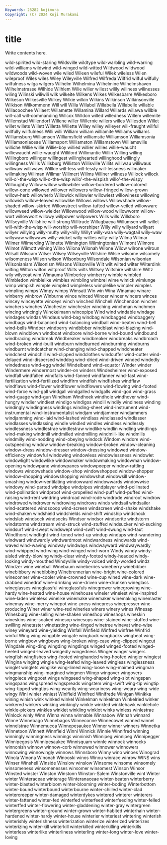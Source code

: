 ```yaml
---
Keywords: 25282 kojimura
Copyright: (C) 2024 Koji Murakami
---
```


# title

Write contents here.



 wild-spirited wild-staring Wildsville wildtype wild-warbling wild-warring wild-williams wildwind
wild-winged wild-witted Wildwood wildwood wildwoods wild-woven wile wiled Wileen wileful
Wilek wileless Wilen wileproof Wiles wiles Wiley Wileyville Wilfred Wilfreda
Wilfrid wilful wilfully wilfulness wilga wilgers Wilhelm Wilhelmina Wilhelmine Wilhelmshaven
Wilhelmstrasse Wilhide Wilhlem Wilie wilier wiliest wilily wiliness wilinesses wiling
Wilinski wiliwili wilk wilkeite Wilkens Wilkes Wilkesbarre Wilkesboro Wilkeson Wilkesville
Wilkey Wilkie wilkin Wilkins Wilkinson Wilkinsonville Wilkison Wilkommenn Will will
Willa Willabel Willabella Willabelle willable Willacoochee Willaert Willamette Willamina Willard
Willards willawa willble will-call will-commanding Willcox Willdon willed willedness Willem
willemite Willemstad Willendorf Willene willer Willernie willers willes Willesden Willet
willet willets Willett Willetta Willette Willey willey willeyer will-fraught willful
willfully willfulness Willi willi William william williamite Williams williams Williamsburg
Williamsen Williamsfield williamsite Williamson Williamsonia Williamsoniaceae Williamsport Williamston Williamstown Williamsville
williche Willie willie Willie-boy willied willier willies willie-waucht williewaucht willie-waught
Williford Willimantic Willin Willing willing Willingboro willinger willingest willinghearted willinghood
willingly willingness Willis Willisburg Williston Willisville Willits williwau williwaus williwaw
williwaws Willkie will-less will-lessly will-lessness willmaker willmaking Willman Willmar Willmert
Willms Willner willness Willock willock will-o'-the-wisp will-o-the-wisp willo'-the-wispish willo'-the-wispy Willoughby
Willow willow willowbiter willow-bordered willow-colored willow-cone willowed willower willowers willow-fringed
willow-grown willow-herb willowherb Willowick willowier willowiest willowiness willowing willowish willow-leaved
willowlike Willows willows Willowshade willow-shaded willow-skirted Willowstreet willow-tufted willow-veiled willowware
willowweed willow-wielder Willowwood willow-wood willowworm willow-wort willowwort willowy willpower willpowers
Wills wills Willsboro Willseyville Willshire will-strong Willtrude Willugbaeya Willumsen will-willet
will-with-the-wisp will-worship will-worshiper Willy willy willyard willyart willyer willying willy-mufty
willy-nilly Willyt willy-waa willy-wagtail willy-waw willywaw willywaws willy-wicket willy-willies willy-willy
Wilma Wilmar Wilmer Wilmerding Wilmette Wilmington Wilmingtonian Wilmont Wilmore Wilmot
Wilmott wilning Wilno Wilona Wilonah Wilone Wilow wilrone wilroun Wilsall
Wilscam Wilser Wilsey Wilseyville Wilshire Wilsie wilsome wilsomely wilsomeness Wilson
wilson Wilsonburg Wilsondale Wilsonian wilsonian Wilsonianism Wilsonism Wilsons Wilsonville Wilt
wilt wilted wilter Wilterdink wilting Wilton wilton wiltproof Wilts wilts
Wiltsey Wiltshire wiltshire Wiltz wily wilycoat wim Wimauma Wimberley wimberry
wimble wimbled Wimbledon wimblelike wimbles wimbling wimbrel wime wimick wimlunge
wimp wimpish wimple wimpled wimpleless wimplelike wimpler wimples wimpling wimps
Wimpy wimpy Wimsatt Win win Wina Winamac winare winberry winbrow
Winburne wince winced Wincer wincer wincers winces wincey winceyette winceys
winch winched Winchell Winchendon wincher winchers winches Winchester winchester winching
winchman winchmen wincing wincingly Winckelmann wincopipe Wind wind windable windage
windages windas Windaus wind-bag windbag windbagged windbaggery windbags wind-balanced wind-balancing
windball wind-beaten wind-bell wind-bells Windber windberry windbibber windblast wind-blazing wind-blown
windblown windboat windbore wind-borne wind-bound windbound windbracing windbreak Windbreaker windbreaker
windbreaks windbroach wind-broken wind-built windburn windburned windburning windburns windburnt windcatcher
wind-changing wind-chapped windcheater windchest windchill wind-clipped windclothes windcuffer wind-cutter wind-delayed
wind-dispersed winddog wind-dried wind-driven winded windedly windedness wind-egg windel Windelband
wind-equator Winder winder Windermere windermost winder-on winders Windesheimer wind-exposed windfall
windfallen windfalls wind-fanned windfanner wind-fast wind-fertilization wind-fertilized windfirm windfish windfishes
windflaw windflaws wind-flower windflower windflowers wind-flowing wind-footed wind-force wind-gall windgall
windgalled windgalls wind-god wind-grass wind-guage wind-gun Windham Windhoek windhole windhover
wind-hungry windier windiest windigo windigos windill windily windiness winding windingly
windingness windings winding-sheet wind-instrument wind-instrumental wind-instrumentalist windjam windjammer windjammers windjamming
wind-laid wind-lashed windlass windlassed windlasser windlasses windlassing windle windled windles
windless windlessly windlessness windlestrae windlestraw windlike windlin windling windlings wind-making
windmill windmilled windmilling windmill-like windmills windmilly wind-nodding wind-obeying windock Windom
windore wind-outspeeding window window-breaking window-broken window-cleaning window-dress window-dresser window-dressing windowed
window-efficiency windowful windowing windowless windowlessness windowlet windowlight windowlike windowmaker windowmaking
windowman window-opening windowpane windowpanes windowpeeper window-rattling windows windowshade window-shop windowshopped
window-shopper window-shopping windowshopping windowshut windowsill window-smashing window-ventilating windowward windowwards windowwise
windowy wind-parted windpipe windpipes windplayer wind-pollinated wind-pollination windproof wind-propelled wind-puff
wind-puffed wind-raising wind-rent windring windroad wind-rode windrode windroot windrow windrowed
windrower windrowing windrows winds windsail windsailor wind-scattered windscoop wind-screen windscreen
wind-shake windshake wind-shaken windshield windshields wind-shift windship windshock windslab windsock
windsocks Windsor windsor windsorite windstorm windstorms windstream wind-struck wind-stuffed windsucker
wind-sucking windsurf wind-swept windswept wind-swift wind-swung wind-taut Windthorst windtight wind-toned
wind-up windup windups wind-wandering windward windwardly windwardmost windwardness windwards wind-waved
wind-waving windway windways windwayward windwaywardly wind-whipped wind-wing wind-winged wind-worn Windy
windy windy-aisled windy-blowing windy-clear windy-footed windy-headed windy-looking windy-mouthed Windyville windy-voiced
windy-worded windz Windzer wine wineball Winebaum wineberries wineberry winebibber winebibbery
winebibbing Winebrennerian wine-bright wine-colored wineconner wine-cooler wine-crowned wine-cup wined wine-dark
wine-drabbed winedraf wine-drinking wine-driven wine-drunken wineglass wineglasses wineglassful wineglassfuls winegrower
winegrowing wine-hardy wine-heated wine-house winehouse wineier wineiest wine-inspired wine-laden wineless
winelike winemake winemaker winemaking winemaster winemay wine-merry winepot wine-press winepress
winepresser wine-producing Winer winer wine-red wineries winers winery wines Winesap
Winesburg wine-selling wine-shaken wineshop wineshops wineskin wineskins wine-soaked winesop winesops
wine-stained wine-stuffed wine-swilling winetaster winetasting wine-tinged winetree winevat wine-wise winey
wineyard wine-yielding Winfall Winfield Winfred winfree Winfrid winful Wing wing
wingable wingate wingback wingbacks wingbeat wing-borne wingbow wingbows wing-broken wing-case
wing-clipped wingcut Wingdale wing-ding wingding wingdings winged winged-footed winged-heeled winged-leaved
wingedly wingedness Winger winger wingers wingfish wingfishes wing-footed winghanded wing-hoofed
wingier wingiest Wingina winging wingle wing-leafed wing-leaved wingless winglessness winglet
winglets winglike wing-limed wing-loose wing-maimed wingman wingmanship wing-margined wingmen Wingo
wingover wingovers wingpiece wingpost wings wingseed wing-shaped wing-slot wingspan wingspans
wingspread wingspreads wingstem wing-swift wing-tip wingtip wing-tipped wingtips wing-wearily wing-weariness
wing-weary wing-wide wingy Wini winier winiest Winifield Winifred Winifrede Winigan
Winikka wining winish wink winked winkel Winkelman winkelman Winkelried winker
winkered winkers winking winkingly winkle winkled winklehawk winklehole winkle-pickers winkles
winklet winkling winklot winks winless winlestrae Winlock winly Winn Winna
winna winnable Winnabow Winnah winnard Winne Winnebago Winnebagos Winneconne Winnecowet
winned winnel winnelstrae Winnemucca Winnepesaukee Winner winner winners Winnetka Winnetoon
Winnett Winnfield Winni Winnick Winnie Winnifred winning winningly winningness winnings
winninish Winnipeg winnipeg Winnipegger Winnipegosis Winnipesaukee Winnisquam winnle winnock winnocks
winnonish winnow winnow-corb winnowed winnower winnowers winnowing winnowingly winnows Winnsboro
Winny wino winoes Winograd Winola Winona Winonah Winooski winos Winou
winrace winrow WINS wins Winser Winshell Winside Winslow winslow Winsome
winsome winsomely winsomeness winsomenesses winsomer winsomest Winson Winsor Winsted winster
Winston Winstonn Winston-Salem Winstonville wint Winter winter Winteraceae winterage Winteranaceae
winter-beaten winterberry winter-blasted winterbloom winter-blooming winter-boding Winterbottom winter-bound winterbound winterbourne
winter-chilled winter-clad wintercreeper winter-damaged winterdykes wintered winterer winterers winter-fattened winter-fed
winterfed winterfeed winterfeeding winter-felled winterffed winter-flowering winter-gladdening winter-gray wintergreen wintergreens
winter-ground winter-grown winter-habited winterhain winter-hardened winter-hardy winter-house winterier winteriest wintering
winterish winterishly winterishness winterization winterize winterized winterizes winterizing winter-kill winterkill
winterkilled winterkilling winterkills winterless winterlike winterliness winterling winter-long winter-love winter-loving
